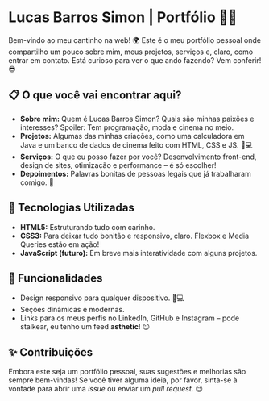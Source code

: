 # Lucas Barros Simon | Portfólio 🎨🚀

Bem-vindo ao meu cantinho na web! 🌍 Este é o meu portfólio pessoal onde compartilho um pouco sobre mim, meus projetos, serviços e, claro, como entrar em contato. Está curioso para ver o que ando fazendo? Vem conferir! 😎

## 📋 O que você vai encontrar aqui?

- **Sobre mim:** Quem é Lucas Barros Simon? Quais são minhas paixões e interesses? Spoiler: Tem programação, moda e cinema no meio.
- **Projetos:** Algumas das minhas criações, como uma calculadora em Java e um banco de dados de cinema feito com HTML, CSS e JS. 🎥💻
- **Serviços:** O que eu posso fazer por você? Desenvolvimento front-end, design de sites, otimização e performance – é só escolher!
- **Depoimentos:** Palavras bonitas de pessoas legais que já trabalharam comigo. 💬

## 🔧 Tecnologias Utilizadas

- **HTML5:** Estruturando tudo com carinho.
- **CSS3:** Para deixar tudo bonitão e responsivo, claro. Flexbox e Media Queries estão em ação!
- **JavaScript (futuro):** Em breve mais interatividade com alguns projetos.

## 🌟 Funcionalidades

- Design responsivo para qualquer dispositivo. 📱💻
- Seções dinâmicas e modernas.
- Links para os meus perfis no LinkedIn, GitHub e Instagram – pode stalkear, eu tenho um feed **asthetic**! 😉

## ✨ Contribuições

Embora este seja um portfólio pessoal, suas sugestões e melhorias são sempre bem-vindas! Se você tiver alguma ideia, por favor, sinta-se à vontade para abrir uma _issue_ ou enviar um _pull request_. 😉
